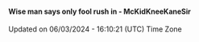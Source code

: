 #### Wise man says only fool rush in - McKidKneeKaneSir
Updated on 06/03/2024 - 16:10:21 (UTC) Time Zone
